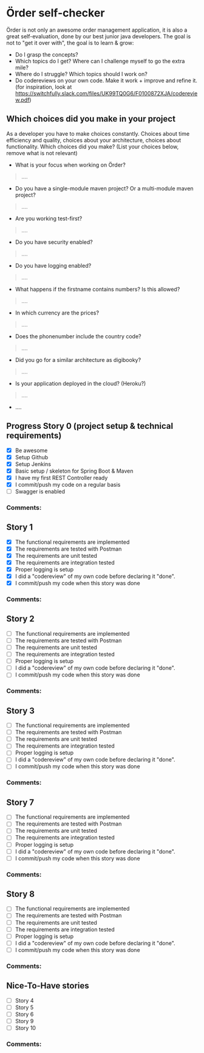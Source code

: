 # Örder self-checker
Örder is not only an awesome order management application, it is also a great self-evaluation, done by our best junior java developers.
The goal is not to "get it over with", the goal is to learn & grow:
 - Do I grasp the concepts?
 - Which topics do I get? Where can I challenge myself to go the extra mile?
 - Where do I struggle? Which topics should I work on?
 - Do codereviews on your own code. Make it work + improve and refine it. (for inspiration, look at https://switchfully.slack.com/files/UK99TQ0G6/F0100872XJA/codereview.pdf)
## Which choices did you make in your project
As a developer you have to make choices constantly.
Choices about time efficiency and quality, choices about your architecture, choices about functionality.
Which choices did you make? (List your choices below, remove what is not relevant)
 - What is your focus when working on Örder?
 > ....
 - Do you have a single-module maven project? Or a multi-module maven project?
 > ....
 - Are you working test-first?
 > ....
 - Do you have security enabled?
 > ....
 - Do you have logging enabled?
 > ....
 - What happens if the firstname contains numbers? Is this allowed?
 > ....
 - In which currency are the prices?
 > ....
 - Does the phonenumber include the country code?
 > ....
 - Did you go for a similar architecture as digibooky?
 > ....
 - Is your application deployed in the cloud? (Heroku?)
 > ....
 - ....
## Progress Story 0 (project setup & technical requirements)
 - [x] Be awesome
 - [x] Setup Github
 - [x] Setup Jenkins
 - [x] Basic setup / skeleton for Spring Boot & Maven
 - [x] I have my first REST Controller ready
 - [x] I commit/push my code on a regular basis
 - [ ] Swagger is enabled
### Comments:
## Story 1
 - [X] The functional requirements are implemented
 - [X] The requirements are tested with Postman
 - [X] The requirements are unit tested
 - [X] The requirements are integration tested
 - [X] Proper logging is setup
 - [X] I did a "codereview" of my own code before declaring it "done".
 - [X] I commit/push my code when this story was done
### Comments:
## Story 2
 - [ ] The functional requirements are implemented
 - [ ] The requirements are tested with Postman
 - [ ] The requirements are unit tested
 - [ ] The requirements are integration tested
 - [ ] Proper logging is setup
 - [ ] I did a "codereview" of my own code before declaring it "done".
 - [ ] I commit/push my code when this story was done
### Comments:
## Story 3
 - [ ] The functional requirements are implemented
 - [ ] The requirements are tested with Postman
 - [ ] The requirements are unit tested
 - [ ] The requirements are integration tested
 - [ ] Proper logging is setup
 - [ ] I did a "codereview" of my own code before declaring it "done".
 - [ ] I commit/push my code when this story was done
### Comments: 
## Story 7
 - [ ] The functional requirements are implemented
 - [ ] The requirements are tested with Postman
 - [ ] The requirements are unit tested
 - [ ] The requirements are integration tested
 - [ ] Proper logging is setup
 - [ ] I did a "codereview" of my own code before declaring it "done".
 - [ ] I commit/push my code when this story was done
### Comments: 
## Story 8
 - [ ] The functional requirements are implemented
 - [ ] The requirements are tested with Postman
 - [ ] The requirements are unit tested
 - [ ] The requirements are integration tested
 - [ ] Proper logging is setup
 - [ ] I did a "codereview" of my own code before declaring it "done".
 - [ ] I commit/push my code when this story was done
### Comments: 
## Nice-To-Have stories
 - [ ] Story 4
 - [ ] Story 5
 - [ ] Story 6
 - [ ] Story 9
 - [ ] Story 10
### Comments: